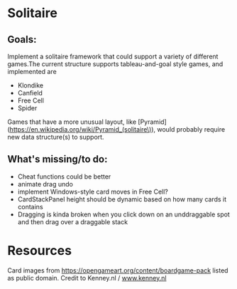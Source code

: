 # Solitaire

## Goals:

Implement a solitaire framework that could support a variety of different games.The current
structure supports tableau-and-goal style games, and implemented are

* Klondike
* Canfield
* Free Cell
* Spider

Games that have a more unusual layout, like [Pyramid](https://en.wikipedia.org/wiki/Pyramid_(solitaire\)),
would probably require new data structure(s) to support.

## What's missing/to do:

* Cheat functions could be better
* animate drag undo
* implement Windows-style card moves in Free Cell?
* CardStackPanel height should be dynamic based on how many cards it contains
* Dragging is kinda broken when you click down on an unddraggable spot and then drag
  over a draggable stack

# Resources

Card images from https://opengameart.org/content/boardgame-pack listed as public domain. Credit to Kenney.nl / www.kenney.nl

